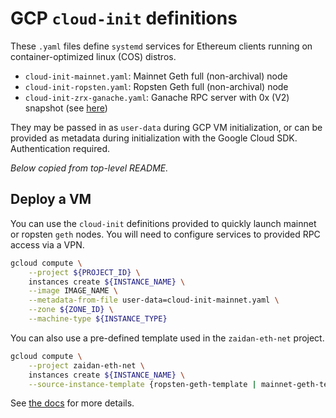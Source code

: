 # GCP `cloud-init` definitions

These `.yaml` files define `systemd` services for Ethereum clients running on container-optimized linux (COS) distros.

- `cloud-init-mainnet.yaml`: Mainnet Geth full (non-archival) node
- `cloud-init-ropsten.yaml`: Ropsten Geth full (non-archival) node
- `cloud-init-zrx-ganache.yaml`: Ganache RPC server with 0x (V2) snapshot (see [here](https://0x.org/wiki#Ganache-Setup-Guide))

They may be passed in as `user-data` during GCP VM initialization, or can be provided as metadata during initialization with the Google Cloud SDK. Authentication required. 

_Below copied from top-level README._

## Deploy a VM

You can use the `cloud-init` definitions provided to quickly launch mainnet or ropsten `geth` nodes. You will need to configure services to provided RPC access via a VPN. 

```bash
gcloud compute \
    --project ${PROJECT_ID} \
    instances create ${INSTANCE_NAME} \
    --image IMAGE_NAME \
    --metadata-from-file user-data=cloud-init-mainnet.yaml \
    --zone ${ZONE_ID} \
    --machine-type ${INSTANCE_TYPE}
```

You can also use a pre-defined template used in the `zaidan-eth-net` project.

```bash
gcloud compute \
    --project zaidan-eth-net \
    instances create ${INSTANCE_NAME} \
    --source-instance-template {ropsten-geth-template | mainnet-geth-template}
```

See [the docs](https://cloud.google.com/container-optimized-os/docs/how-to/create-configure-instance) for more details.